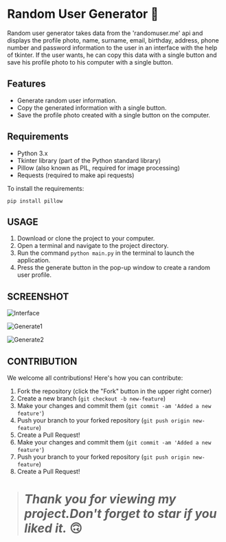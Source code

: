 # Random User Generator 🧑

Random user generator takes data from the 'randomuser.me' api and displays the profile photo, name, surname, email, birthday, address, phone number and password information to the user in an interface with the help of tkinter. If the user wants, he can copy this data with a single button and save his profile photo to his computer with a single button.

## Features

- Generate random user information.
- Copy the generated information with a single button.
- Save the profile photo created with a single button on the computer.

## Requirements

- Python 3.x
- Tkinter library (part of the Python standard library)
- Pillow (also known as PIL, required for image processing)
- Requests (required to make api requests)

To install the requirements:

```
pip install pillow
```

## USAGE

1. Download or clone the project to your computer.
2. Open a terminal and navigate to the project directory.
3. Run the command `python main.py` in the terminal to launch the application.
4. Press the generate button in the pop-up window to create a random user profile.

## SCREENSHOT

![Interface](https://github.com/muhammedmustafageldi/My-Design-Files/blob/main/Screnshots/RandomUserGenerator/randomgenerate1.png)

![Generate1](https://github.com/muhammedmustafageldi/My-Design-Files/blob/main/Screnshots/RandomUserGenerator/randomgenerate2.png)

![Generate2](https://github.com/muhammedmustafageldi/My-Design-Files/blob/main/Screnshots/RandomUserGenerator/randomgenerate3.png)

## CONTRIBUTION

We welcome all contributions! Here's how you can contribute:

1. Fork the repository (click the "Fork" button in the upper right corner)
2. Create a new branch (`git checkout -b new-feature`)
3. Make your changes and commit them (`git commit -am 'Added a new feature'`)
4. Push your branch to your forked repository (`git push origin new-feature`)
5. Create a Pull Request!
3. Make your changes and commit them (`git commit -am 'Added a new feature'`)
4. Push your branch to your forked repository (`git push origin new-feature`)
5. Create a Pull Request!


> # *Thank you for viewing my project.Don't forget to star if you liked it.* 🙃
